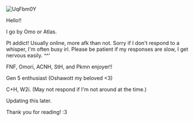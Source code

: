 ![UqFbm0Y](https://github.com/user-attachments/assets/beb2a045-cc97-4a39-b913-854a05251d7b)

Hello!!

I go by Omo or Atlas.

Pt addict! Usually online, more afk than not. Sorry if I don't respond to a whisper, I'm often busy irl. Please be patient if my responses are slow, I get nervous easily. ^^'

FNF, Omori, ACNH, StH, and Pkmn enjoyer!! 

Gen 5 enthusiast (Oshawott my beloved <3)

C+H, W2i. (May not respond if I'm not around at the time.) 

Updating this later.

Thank you for reading! :3
